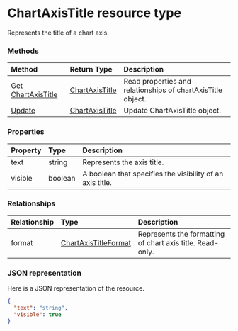 # ChartAxisTitle resource type

Represents the title of a chart axis.


### Methods

| Method		   | Return Type	|Description|
|:---------------|:--------|:----------|
|[Get ChartAxisTitle](../api/chartaxistitle_get.md) | [ChartAxisTitle](chartaxistitle.md) |Read properties and relationships of chartAxisTitle object.|
|[Update](../api/chartaxistitle_update.md) | [ChartAxisTitle](chartaxistitle.md)	|Update ChartAxisTitle object. |

### Properties
| Property	   | Type	|Description|
|:---------------|:--------|:----------|
|text|string|Represents the axis title.|
|visible|boolean|A boolean that specifies the visibility of an axis title.|

### Relationships
| Relationship | Type	|Description|
|:---------------|:--------|:----------|
|format|[ChartAxisTitleFormat](chartaxistitleformat.md)|Represents the formatting of chart axis title. Read-only.|

### JSON representation

Here is a JSON representation of the resource.

<!-- {
  "blockType": "resource",
  "optionalProperties": [

  ],
  "@odata.type": "microsoft.graph.chartaxistitle"
}-->

```json
{
  "text": "string",
  "visible": true
}

```

<!-- uuid: 8fcb5dbc-d5aa-4681-8e31-b001d5168d79
2015-10-25 14:57:30 UTC -->
<!-- {
  "type": "#page.annotation",
  "description": "ChartAxisTitle resource",
  "keywords": "",
  "section": "documentation",
  "tocPath": ""
}-->